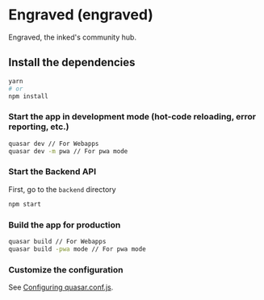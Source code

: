 # Engraved (engraved)

Engraved, the inked's community hub.

## Install the dependencies
```bash
yarn
# or
npm install
```

### Start the app in development mode (hot-code reloading, error reporting, etc.)
```bash
quasar dev // For Webapps
quasar dev -m pwa // For pwa mode
```


### Start the Backend API
First, go to the `backend` directory
```bash
npm start
```


### Build the app for production
```bash
quasar build // For Webapps
quasar build -pwa mode // For pwa mode
```

### Customize the configuration
See [Configuring quasar.conf.js](https://v1.quasar.dev/quasar-cli/quasar-conf-js).

